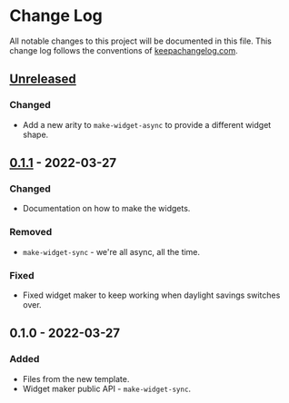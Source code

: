# Change Log
All notable changes to this project will be documented in this file. This change log follows the conventions of [keepachangelog.com](http://keepachangelog.com/).

## [Unreleased]
### Changed
- Add a new arity to `make-widget-async` to provide a different widget shape.

## [0.1.1] - 2022-03-27
### Changed
- Documentation on how to make the widgets.

### Removed
- `make-widget-sync` - we're all async, all the time.

### Fixed
- Fixed widget maker to keep working when daylight savings switches over.

## 0.1.0 - 2022-03-27
### Added
- Files from the new template.
- Widget maker public API - `make-widget-sync`.

[Unreleased]: https://github.com/kaspazza/exercism/compare/0.1.1...HEAD
[0.1.1]: https://github.com/kaspazza/exercism/compare/0.1.0...0.1.1
